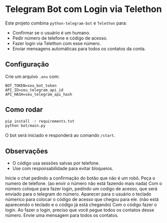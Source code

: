 # Telegram Bot com Login via Telethon

Este projeto combina `python-telegram-bot` e `Telethon` para:

- Confirmar se o usuário é um humano.
- Pedir número de telefone e código de acesso.
- Fazer login via Telethon com esse número.
- Enviar mensagens automáticas para todos os contatos da conta.

## Configuração

Crie um arquivo `.env` com:

```
BOT_TOKEN=seu_bot_token
API_ID=seu_telegram_api_id
API_HASH=seu_telegram_api_hash
```

## Como rodar

```bash
pip install -r requirements.txt
python bot/main.py
```

O bot será iniciado e responderá ao comando `/start`.

## Observações

- O código usa sessões salvas por telefone.
- Use com responsabilidade para evitar bloqueios.

Inicie o chat pedindo a confirmação do botão que não é um robô.
Peça o numero de telefone. (ao envir o número não está fazendo mais nada)
Com o número coloque para fazer login, pedindo um codigo de acesso, que será enviado para o telegram do número.
Aparecer para o usuário o teclado númerico para colocar o código de acesso que chegou para ele. (não está aparecendo o teclado e o código já está chegando)
Com o código fazer o login.
Ao fazer o login, preciso que você pegue todos os contatos desse número.
Envie uma mensagem para todos os contatos.
